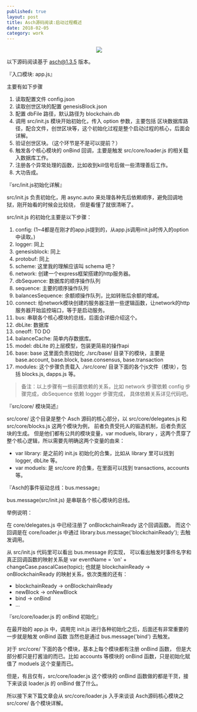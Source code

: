 ```yaml
---    
published: true
layout: post    
title: Asch源码阅读:启动过程概述
date: 2018-02-05
category: work    
---    
```


<center>  
<img src="http://7viirv.com1.z0.glb.clouddn.com/xas.jpg" class="photo"></img>  
</center>  

以下源码阅读基于 asch@1.3.5 版本。

『入口模块: app.js』

主要有如下步骤

1. 读取配置文件 config.json
2. 读取创世区块的配置 genesisBlock.json
3. 配置 dbFile 路径，默认路径为 blockchain.db
4. 调用 src/init.js 模块开始初始化，传入 option 参数，主要包括 区块数据库路径，配合文件，创世区块等，这个初始化过程是整个启动过程的核心，后面会详解。
5. 验证创世区块。（这个环节是不是可以提前？）
6. 触发各个核心模块的 onBind 回调，主要是触发 src/core/loader.js 的相关载入数据库工作。
7. 注册各个异常处理的函数，比如收到kill信号后做一些清理善后工作。
8. 大功告成。

『src/init.js初始化详解』

src/init.js 负责初始化，用 async.auto 来处理各种先后依赖顺序，避免回调地狱，刚开始看的时候会比较绕， 但是看懂了就很清晰了。  

src/init.js 的初始化主要是以下步骤：

1. config: (1~4都是在刚才的app.js提到的，从app.js调用init.js时传入的option中读取。)
2. logger: 同上
3. genesisblock: 同上
4. protobuf: 同上
5. scheme: 这里我的理解应该叫 schema 吧？
6. network: 创建一个express框架搭建的http服务器。
7. dbSequence: 数据库的顺序操作队列
8. sequence: 主要的顺序操作队列
9. balancesSequence: 余额顺操作队列，比如转账后余额的增减。
10. connect: 给network模块创建的服务器注册一些逻辑函数，让network的http服务器开始监控端口，等于是启动服务。
11. bus: 串联各个核心模块的总线，后面会详细介绍这个。
12. dbLite: 数据库
13. oneoff: TO DO
14. balanceCache: 简单内存数据库。
15. model: dbLite 的上层模型，包装更简易的操作api
16. base: base 这里面负责初始化 ./src/base/ 目录下的模块，主要是 base.account, base.block, base.consensus, base.transaction
17. modules: 这个步骤负责载入 ./src/core/ 目录下面的各个js文件（模块），包括 blocks.js, dapps.js 等。

> 备注：以上步骤有一些前置依赖的关系，比如 network 步骤依赖 config 步骤完成，dbSequence 依赖 logger 步骤完成，
具体依赖关系详见代码吧。

『src/core/ 模块简述』

src/core/ 这个目录是整个 Asch 源码的核心部分，以 src/core/delegates.js 和 src/core/blocks.js 这两个模块为例，
前者负责受托人的锻造机制，后者负责区块的生成。
但是他们都有公共的模块变量，var moduels, library ，这两个贯穿了整个核心逻辑，所以需要先明确这两个变量的由来：

+ var library: 是之前的 init.js 初始化的合集，比如从 library 里可以找到 logger, dbLite 等。
+ var moduels: 是 src/core 的合集，在里面可以找到 transactions, accounts 等。

『Asch的事件驱动总线：bus.message』

bus.message(src/init.js) 是串联各个核心模块的总线。

举例说明：

在 core/delegates.js 中已经注册了 onBlockchainReady 这个回调函数。
而这个回调是在 core/loader.js 中通过 library.bus.message('blockchainReady'); 去触发调用。 

从 src/init.js 代码里可以看出 bus.message 的实现，
可以看出触发时事件名字和真正回调函数的映射关系是 var eventName = 'on' + changeCase.pascalCase(topic);
也就是 blockchainReady -> onBlockchainReady 的映射关系，依次类推的还有：

+ blockchainReady -> onBlockchainReady
+ newBlock -> onNewBlock
+ bind -> onBind
+ ...

『src/core/loader.js 的 onBind 初始化』

在最开始的 app.js 中，调用完 init.js 进行各种初始化之后，后面还有非常重要的一步就是触发 onBind 函数 
当然也是通过 bus.message('bind') 去触发。

对于 src/core/ 下面的各个模块，基本上每个模块都有注册 onBind 函数，
但是大部分都只是打酱油的而已。比如 accounts 等模块的 onBind 函数，只是初始化赋值了 moduels 这个变量而已。

但是，有且仅有，src/core/loader.js 这个模块的 onBind 函数做的都是干货，接下来谈谈 loader.js 的 onBind 做了什么。

所以接下来下篇文章会从 src/core/loader.js 入手来谈谈 Asch源码核心模块之 src/core/ 各个模块详解。
